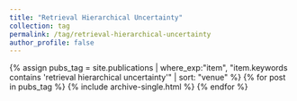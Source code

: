 ```yaml
---
title: "Retrieval Hierarchical Uncertainty"
collection: tag
permalink: /tag/retrieval-hierarchical-uncertainty
author_profile: false
---
```

{% assign pubs_tag = site.publications | where_exp:"item", "item.keywords contains 'retrieval hierarchical uncertainty'" | sort: "venue" %}
{% for post in pubs_tag %}
  {% include archive-single.html %}
{% endfor %}